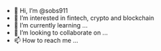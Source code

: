 - 👋 Hi, I’m @sobs911
- 👀 I’m interested in fintech, crypto and blockchain
- 🌱 I’m currently learning ...
- 💞️ I’m looking to collaborate on ...
- 📫 How to reach me ...

<!---
sobs911/sobs911 is a ✨ special ✨ repository because its `README.md` (this file) appears on your GitHub profile.
You can click the Preview link to take a look at your changes.
--->
